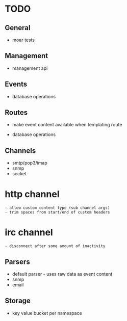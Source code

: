 # TODO

## General

* moar tests

## Management

* management api

## Events

* database operations

## Routes

* make event content available when templating route

* database operations

## Channels

* smtp/pop3/imap
* snmp
* socket

# http channel

	- allow custom content type (sub channel args)
	- trim spaces from start/end of custom headers

# irc channel

	- disconnect after some amount of inactivity

## Parsers

* default parser - uses raw data as event content
* snmp
* email

## Storage

* key value bucket per namespace